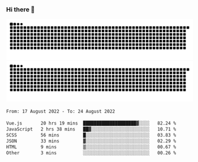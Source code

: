 ### Hi there 👋

![GitHub Snake Light](https://raw.githubusercontent.com/jichangee/jichangee/output/github-snake.svg#gh-light-mode-only)
![GitHub Snake dark](https://raw.githubusercontent.com/jichangee/jichangee/output/github-snake-dark.svg#gh-dark-mode-only)

<!--START_SECTION:waka-->

```text
From: 17 August 2022 - To: 24 August 2022

Vue.js       20 hrs 19 mins  ████████████████████▓░░░░   82.24 %
JavaScript   2 hrs 38 mins   ██▓░░░░░░░░░░░░░░░░░░░░░░   10.71 %
SCSS         56 mins         █░░░░░░░░░░░░░░░░░░░░░░░░   03.83 %
JSON         33 mins         ▓░░░░░░░░░░░░░░░░░░░░░░░░   02.29 %
HTML         9 mins          ▒░░░░░░░░░░░░░░░░░░░░░░░░   00.67 %
Other        3 mins          ░░░░░░░░░░░░░░░░░░░░░░░░░   00.26 %
```

<!--END_SECTION:waka-->

<!--
![GitHub Snake Light](github-snake.svg#gh-light-mode-only)
![GitHub Snake dark](github-snake-dark.svg#gh-dark-mode-only)
-->

<!--
**jichangee/jichangee** is a ✨ _special_ ✨ repository because its `README.md` (this file) appears on your GitHub profile.

Here are some ideas to get you started:

- 🔭 I’m currently working on ...
- 🌱 I’m currently learning ...
- 👯 I’m looking to collaborate on ...
- 🤔 I’m looking for help with ...
- 💬 Ask me about ...
- 📫 How to reach me: ...
- 😄 Pronouns: ...
- ⚡ Fun fact: ...
-->
